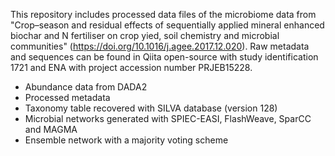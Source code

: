 This repository includes processed data files of the microbiome data from "Crop–season and residual effects
of sequentially applied mineral enhanced biochar and N fertiliser on crop yied, soil chemistry
and microbial communities" (https://doi.org/10.1016/j.agee.2017.12.020). Raw metadata and sequences can be found in Qiita open-source with study identification 1721 and ENA with project accession number PRJEB15228.

* Abundance data from DADA2
* Processed metadata
* Taxonomy table recovered with SILVA database (version 128)
* Microbial networks generated with SPIEC-EASI, FlashWeave, SparCC and MAGMA
* Ensemble network with a majority voting scheme
